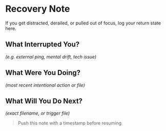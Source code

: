 # Recovery Note

If you get distracted, derailed, or pulled out of focus, log your return state here.

## What Interrupted You?
_(e.g. external ping, mental drift, tech issue)_

## What Were You Doing?
_(most recent intentional action or file)_

## What Will You Do Next?
_(exact filename, or trigger file)_

> Push this note with a timestamp before resuming
